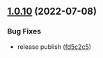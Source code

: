## [1.0.10](https://github.com/vodyani/eslint-config/compare/v1.0.9...v1.0.10) (2022-07-08)


### Bug Fixes

* release publish ([fd5c2c5](https://github.com/vodyani/eslint-config/commit/fd5c2c53be7fbb8345d3bff0b5732c277c13734e))
